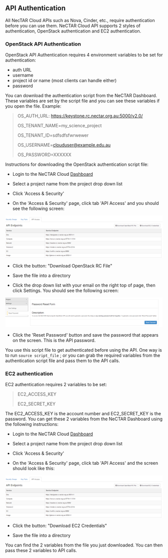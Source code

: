 ## API Authentication

All NecTAR Cloud APIs such as Nova, Cinder, etc., require authentication before
you can use them. NeCTAR Cloud API supports 2 styles of authentication,
OpenStack authentication and EC2 authentication.

### OpenStack API Authentication

OpenStack API Authentication requires 4 environment variables to be set for
authentication:

- auth URL
- username
- project id or name (most clients can handle either)
- password

You can download the authentication script from the NeCTAR Dashboard. These
variables are set by the script file and you can see these variables
if you open the file. Example:

>OS_AUTH_URL: https://keystone.rc.nectar.org.au:5000/v2.0/
>
>OS_TENANT_NAME=my_science_project
>
>OS_TENANT_ID=sdfsdfsfwrwewer
>
>OS_USERNAME=clouduser@example.edu.au
>
>OS_PASSWORD=XXXXXX

Instructions for downloading the OpenStack authentication script file:

- Login to the NeCTAR Cloud [Dashboard][dashboard]

- Select a project name from the project drop down list

- Click 'Access & Security'

- On the 'Access & Security' page, click tab 'API Access' and you should see the
 following screen: 

![`api1`](images/api1.png)

- Click the button: "Download OpenStack RC File"

- Save the file into a directory

- Click the drop down list with your email on the right top of page, then click
 Settings. You should see the following screen:
 
 ![`api2`](images/api2.png)

- Click the 'Reset Password' button and save the password that appears on the screen.
 This is the API password.

You use this script file to get authenticated before using the API.
One way is to run ``` source script_file ``` ; or you can grab the required
variables from the authentication script file and pass them to the API calls.

### EC2 authentication

EC2 authentication requires 2 variables to be set:

>EC2_ACCESS_KEY
>
>EC2_SECRET_KEY

The EC2_ACCESS_KEY is the account number and EC2_SECRET_KEY is the password. You
can get these 2 variables from the NeCTAR Dashboard using the following
instructions:

- Login to the NeCTAR Cloud [Dashboard][dashboard]

- Select a project name from the project drop down list

- Click 'Access & Security'

- On the 'Access & Security' page, click tab 'API Access' and the screen should look like this: 

![`api1`](images/api1.png)

- Click the button: "Download EC2 Credentials"

- Save the file into a directory 


You can find the 2 variables from the file you just downloaded. You can then
pass these 2 variables to API calls.


[dashboard]: https://dashboard.rc.nectar.org.au
